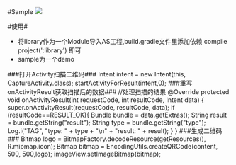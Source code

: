 #Sample
<img src="screenshort/demo.gif">

#使用#
- 将library作为一个Module导入AS工程,build.gradle文件里添加依赖 compile project(':library') 即可
- sample为一个demo

###打开Activity扫描二维码###
    Intent intent = new Intent(this, CaptureActivity.class);
    startActivityForResult(intent,0);
###重写onActivityResult获取扫描后的数据###
	//处理扫描的结果
    @Override
    protected void onActivityResult(int requestCode, int resultCode, Intent data) {
        super.onActivityResult(requestCode, resultCode, data);
        if (resultCode==RESULT_OK){
            Bundle bundle = data.getExtras();
            String result = bundle.getString("result");
            String type = bundle.getString("type");
            Log.i("TAG", "type: " + type + "\n" + "result: " + result);
        }
    }
###生成二维码###
	  Bitmap logo = BitmapFactory.decodeResource(getResources(), R.mipmap.icon);
      Bitmap bitmap = EncodingUtils.createQRCode(content, 500, 500,logo);
      imageView.setImageBitmap(bitmap);
